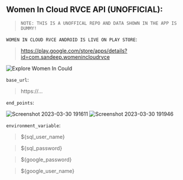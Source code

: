 ## Women In Cloud RVCE API (UNOFFICIAL):

> `NOTE: THIS IS A UNOFFICAL REPO AND DATA SHOWN IN THE APP IS DUMMY!`

 `WOMEN IN CLOUD RVCE ANDROID IS LIVE ON PLAY STORE`:
 
 > https://play.google.com/store/apps/details?id=com.sandeep.womenincloudrvce
 
 ![Explore Women In Could](https://user-images.githubusercontent.com/90695071/229217757-4a582538-3619-4a4a-9970-b0537a488e50.png)

`base_url`:

> https://...

`end_points`:


![Screenshot 2023-03-30 191611](https://user-images.githubusercontent.com/90695071/229211158-47cecd26-1fbc-41c5-9dfc-beadcaca9af6.jpg)
![Screenshot 2023-03-30 191946](https://user-images.githubusercontent.com/90695071/229211180-d214f235-70f2-49e2-ad77-015b1811be08.jpg)

`environment_variable`:

> ${sql_user_name}

> ${sql_password}

> ${google_password}

> ${google_user_name}

